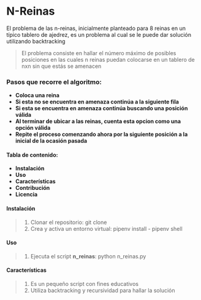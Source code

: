 # N-Reinas
El problema de las n-reinas, inicialmente planteado para 8 reinas en un típico tablero de ajedrez, es un problema al cual se le puede dar solución utilizando backtracking
>El problema consiste en hallar el número máximo de posibles posiciones en las cuales n reinas puedan colocarse en un tablero de nxn sin que estás se amenacen

### Pasos que recorre el algoritmo:
* **Coloca una reina**
* **Si esta no se encuentra en amenaza continúa a la siguiente fila**
* **Si esta se encuentra en amenaza continúa buscando una posición válida**
* **Al terminar de ubicar a las reinas, cuenta esta opcion como una opción válida**
* **Repite el proceso comenzando ahora por la siguiente posición a la inicial de la ocasión pasada**

#### **Tabla de contenido:**
* **Instalación**
* **Uso**
* **Características**
* **Contribución**
* **Licencia**

#### Instalación
>1. Clonar el repositorio: git clone
>2. Crea y activa un entorno virtual: pipenv install - pipenv shell

#### Uso
>1. Ejecuta el script **n_reinas**: python n_reinas.py

#### Características
>1. Es un pequeño script con fines educativos 
>2. Utiliza backtracking y recursividad para hallar la solución

